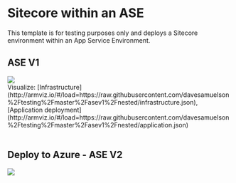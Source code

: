 # Sitecore within an ASE

This template is for testing purposes only and deploys a Sitecore environment within an App Service Environment.

 
<h2>ASE V1</h2>
<a href="https://portal.azure.com/#create/Microsoft.Template/uri/https%3A%2F%2Fraw.githubusercontent.com%2Fdavesamuelson%2Ftesting%2Fmaster%2Fasev1%2Fazuredeploy.json" target="_blank">
<img src="http://azuredeploy.net/deploybutton.png"/>
</a>
</br>
Visualize: 
[Infrastructure](http://armviz.io/#/load=https://raw.githubusercontent.com/davesamuelson%2Ftesting%2Fmaster%2Fasev1%2Fnested/infrastructure.json),
[Application deployment](http://armviz.io/#/load=https://raw.githubusercontent.com/davesamuelson%2Ftesting%2Fmaster%2Fasev1%2Fnested/application.json)


</br>
</br>
<h2>Deploy to Azure - ASE V2</h2>
<a href="https://portal.azure.com/#create/Microsoft.Template/uri/https%3A%2F%2Fraw.githubusercontent.com%2Fdavesamuelson%2Ftesting%2Fmaster%2Fasev2%2Fazuredeploy.json" target="_blank">
<img src="http://azuredeploy.net/deploybutton.png"/>
</a>
